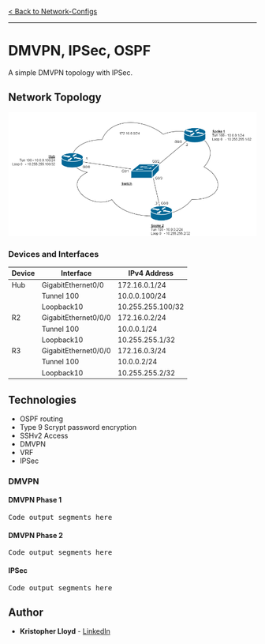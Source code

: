 [< Back to Network-Configs](https://github.com/KrisLloyd/Network-Configs/)
***


# DMVPN, IPSec, OSPF

A simple DMVPN topology with IPSec.

## Network Topology

[![DMVPN Topology](topology.png)]()


### Devices and Interfaces

| Device | Interface | IPv4 Address |
| ------ | ------ | ------ |
| Hub | GigabitEthernet0/0 | 172.16.0.1/24 | 
|   | Tunnel 100 | 10.0.0.100/24 |
|   | Loopback10 | 10.255.255.100/32 |
| R2 | GigabitEthernet0/0/0 | 172.16.0.2/24 | 
|   | Tunnel 100 | 10.0.0.1/24 |
|   | Loopback10 | 10.255.255.1/32 |
| R3 | GigabitEthernet0/0/0 | 172.16.0.3/24 | 
|   | Tunnel 100 | 10.0.0.2/24 |
|   | Loopback10 | 10.255.255.2/32 |

## Technologies

* OSPF routing
* Type 9 Scrypt password encryption
* SSHv2 Access
* DMVPN
* VRF
* IPSec


### DMVPN

#### DMVPN Phase 1

<pre>
Code output segments here
</pre>

#### DMVPN Phase 2

<pre>
Code output segments here
</pre>

#### IPSec

<pre>
Code output segments here
</pre>




## Author

* **Kristopher Lloyd** - [LinkedIn](https://www.linkedin.com/in/kris-lloyd)

